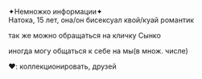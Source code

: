 ✦Немножко информации✦  
  Натока, 15 лет, она/он
  бисексуал квой/куай романтик 
  
  так же можно обращаться на кличку Сынко
  
иногда могу общаться к себе на мы(в множ. числе)
 
 ❤️: коллекционировать, друзей 
